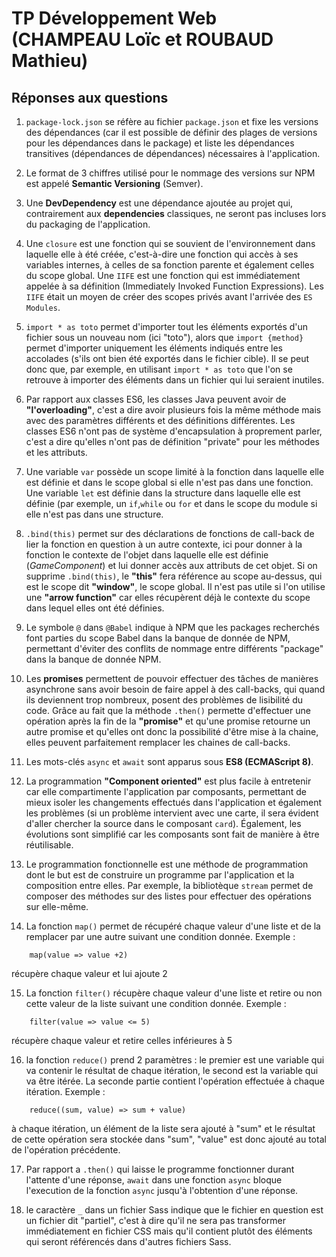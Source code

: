 # TP Développement Web (CHAMPEAU Loïc et ROUBAUD Mathieu)

## Réponses aux questions

1. `package-lock.json` se réfère au fichier `package.json` et fixe les versions des dépendances (car il est possible de définir des plages de versions pour les dépendances dans le package) et liste les dépendances transitives (dépendances de dépendances) nécessaires à l'application.
   
2. Le format de 3 chiffres utilisé pour le nommage des versions sur NPM est appelé **Semantic Versioning** (Semver).

3. Une **DevDependency** est une dépendance ajoutée au projet qui, contrairement aux **dependencies** classiques, ne seront pas incluses lors du packaging de l'application.

4. Une `closure` est une fonction qui se souvient de l'environnement dans laquelle elle à été créée, c'est-à-dire une fonction qui accès à ses variables internes, à celles de sa fonction parente et également celles du scope global. Une `IIFE` est une fonction qui est immédiatement appelée à sa définition (Immediately Invoked Function Expressions). Les `IIFE` était un moyen de créer des scopes privés avant l'arrivée des `ES Modules`.

5. `import * as toto` permet d'importer tout les éléments exportés d'un fichier sous un nouveau nom (ici "toto"), alors que `import {method}` permet d'importer uniquement les éléments indiqués entre les accolades (s'ils ont bien été exportés dans le fichier cible). Il se peut donc que, par exemple, en utilisant `import * as toto` que l'on se retrouve à importer des éléments dans un fichier qui lui seraient inutiles.

6. Par rapport aux classes ES6, les classes Java peuvent avoir de **"l'overloading"**, c'est a dire avoir plusieurs fois la même méthode mais avec des paramètres différents et des définitions différentes. Les classes ES6 n'ont pas de système d'encapsulation à proprement parler, c'est a dire qu'elles n'ont pas de définition "private" pour les méthodes et les attributs.

7. Une variable `var` possède un scope limité à la fonction dans laquelle elle est définie et dans le scope global si elle n'est pas dans une fonction. Une variable `let` est définie dans la structure dans laquelle elle est définie (par exemple, un `if`,`while` ou `for` et dans le scope du module si elle n'est pas dans une structure.

8. `.bind(this)` permet sur des déclarations de fonctions de call-back de lier la fonction en question à un autre contexte, ici pour donner à la fonction le contexte de l'objet dans laquelle elle est définie (*GameComponent*) et lui donner accès aux attributs de cet objet. Si on supprime `.bind(this)`, le **"this"** fera référence au scope au-dessus, qui est le scope dit **"window"**, le scope global. Il n'est pas utile si l'on utilise une **"arrow function"** car elles récupèrent déjà le contexte du scope dans lequel elles ont été définies.

9. Le symbole `@` dans `@Babel` indique à NPM que les packages recherchés font parties du scope Babel dans la banque de donnée de NPM, permettant d'éviter des conflits de nommage entre différents "package" dans la banque de donnée NPM.

10. Les **promises** permettent de pouvoir effectuer des tâches de manières asynchrone sans avoir besoin de faire appel à des call-backs, qui quand ils deviennent trop nombreux, posent des problèmes de lisibilité du code. Grâce au fait que la méthode `.then()` permette d'effectuer une opération après la fin de la **"promise"** et qu'une promise retourne un autre promise et qu'elles ont donc la possibilité d'être mise à la chaine, elles peuvent parfaitement remplacer les chaines de call-backs.

11. Les mots-clés `async` et `await` sont apparus sous **ES8 (ECMAScript 8)**.

12. La programmation **"Component oriented"** est plus facile à entretenir car elle compartimente l'application par composants, permettant de mieux isoler les changements effectués dans l'application et également les problèmes (si un problème intervient avec une carte, il sera évident d'aller chercher la source dans le composant `card`). Également, les évolutions sont simplifié car les composants sont fait de manière à être réutilisable.

13. Le programmation fonctionnelle est une méthode de programmation dont le but est de construire un programme par l'application et la composition entre elles. Par exemple, la bibliotèque `stream` permet de composer des méthodes sur des listes pour effectuer des opérations sur elle-même.

14. La fonction `map()` permet de récupéré chaque valeur d'une liste et de la remplacer par une autre suivant une condition donnée.
    Exemple :
```
    map(value => value +2)
```
récupère chaque valeur et lui ajoute 2

15. La fonction `filter()` récupère chaque valeur d'une liste et retire ou non cette valeur de la liste suivant une condition donnée.
    Exemple :
```
    filter(value => value <= 5)
```
récupère chaque valeur et retire celles inférieures à 5

16. la fonction `reduce()` prend 2 paramètres : le premier est une variable qui va contenir le résultat de chaque itération, le second est la variable qui va être itérée. La seconde partie contient l'opération effectuée à chaque itération.
    Exemple :
```
    reduce((sum, value) => sum + value)
```
à chaque itération, un élément de la liste sera ajouté à "sum" et le résultat de cette opération sera stockée dans "sum", "value" est donc ajouté au total de l'opération précédente.

17. Par rapport a `.then()` qui laisse le programme fonctionner durant l'attente d'une réponse, `await` dans une fonction `async` bloque l'execution de la fonction `async` jusqu'à l'obtention d'une réponse.

18. le caractère `_` dans un fichier Sass indique que le fichier en question est un fichier dit "partiel", c'est à dire qu'il ne sera pas transformer immédiatement en fichier CSS mais qu'il contient plutôt des éléments qui seront référencés dans d'autres fichiers Sass.

